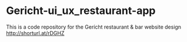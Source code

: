 # Gericht-ui_ux_restaurant-app
This is a code repository for the Gerícht restaurant &amp; bar website design http://shorturl.at/rDGHZ 
